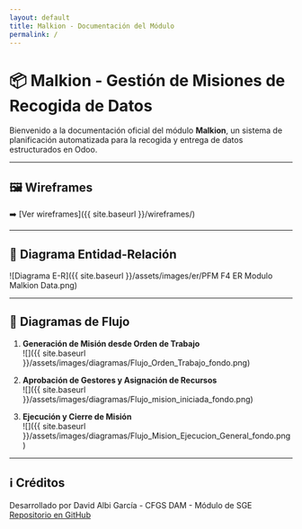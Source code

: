 ```yaml
---
layout: default
title: Malkion - Documentación del Módulo
permalink: /
---
```


# 📦 Malkion - Gestión de Misiones de Recogida de Datos

Bienvenido a la documentación oficial del módulo **Malkion**, un sistema de planificación automatizada para la recogida y entrega de datos estructurados en Odoo.

---

## 🖼️ Wireframes

➡️ [Ver wireframes]({{ site.baseurl }}/wireframes/)

---

## 🧬 Diagrama Entidad-Relación

![Diagrama E-R]({{ site.baseurl }}/assets/images/er/PFM F4 ER Modulo Malkion Data.png)

---

## 🔁 Diagramas de Flujo

1. **Generación de Misión desde Orden de Trabajo**  
   ![]({{ site.baseurl }}/assets/images/diagramas/Flujo_Orden_Trabajo_fondo.png)

2. **Aprobación de Gestores y Asignación de Recursos**  
   ![]({{ site.baseurl }}/assets/images/diagramas/Flujo_mision_iniciada_fondo.png)

3. **Ejecución y Cierre de Misión**  
   ![]({{ site.baseurl }}/assets/images/diagramas/Flujo_Mision_Ejecucion_General_fondo.png)

---

## ℹ️ Créditos

Desarrollado por David Albi García - CFGS DAM - Módulo de SGE  
[Repositorio en GitHub](https://github.com/DavidAlbiGarcia/datamalkion_mod1)
